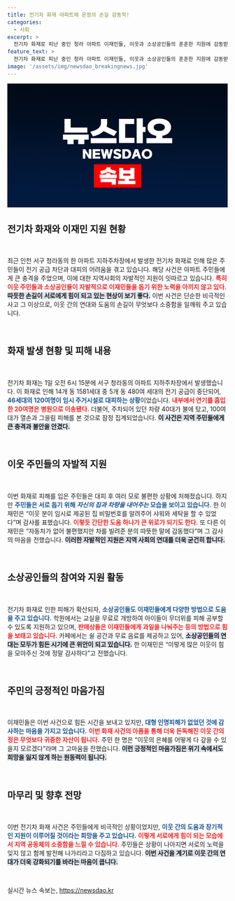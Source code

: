 ```yaml
---
title: 전기차 화재 아파트에 온정의 손길 감동적!
categories:
  - 사회
excerpt: >
  전기차 화재로 피난 중인 청라 아파트 이재민들, 이웃과 소상공인들의 훈훈한 지원에 감동받아. 샤워와 세탁, 학습 공간 제공 등 도움의 손길이 이어져, 주민들의 따뜻한 연대가 빛난다.
feature_text: >
  전기차 화재로 피난 중인 청라 아파트 이재민들, 이웃과 소상공인들의 훈훈한 지원에 감동받아. 샤워와 세탁, 학습 공간 제공 등 도움의 손길이 이어져, 주민들의 따뜻한 연대가 빛난다.
image: '/assets/img/newsdao_breakingnews.jpg'
---
```


<p><img src="/assets/img/newsdao_breakingnews.jpg" alt="implanttips 속보" /></p>

<h2 data-ke-size="size26">전기차 화재와 이재민 지원 현황</h2>

<p data-ke-size="size16">&nbsp;</p>

<p data-ke-size="size16">최근 인천 서구 청라동의 한 아파트 지하주차장에서 발생한 전기차 화재로 인해 많은 주민들이 전기 공급 차단과 대피의 어려움을 겪고 있습니다. 해당 사건은 아파트 주민들에게 큰 충격을 주었으며, 이에 대한 지역사회의 자발적인 지원이 잇따르고 있습니다. <b><span style="color: #ee2323;">특히 이웃 주민들과 소상공인들이 자발적으로 이재민들을 돕기 위한 노력을 아끼지 않고 있다.</span></b> <b><span style="background-color: #21538527;">따듯한 손길이 서로에게 힘이 되고 있는 현상이 보기 좋다.</span></b> 이번 사건은 단순한 비극적인 사고 그 이상으로, 이웃 간의 연대와 도움의 손길이 무엇보다 소중함을 일깨워 주고 있습니다.</p>

<p data-ke-size="size16">&nbsp;</p>

<h2 data-ke-size="size26">화재 발생 현황 및 피해 내용</h2>

<p data-ke-size="size16">&nbsp;</p>

<p data-ke-size="size16">전기차 화재는 1일 오전 6시 15분에 서구 청라동의 아파트 지하주차장에서 발생했습니다. 이 화재로 인해 14개 동 1581세대 중 5개 동 480여 세대의 전기 공급이 중단되어, <b><span style="color: #1a5490;">46세대의 120여명이 임시 주거시설로 대피하는 상황</span></b>이었습니다. <b><span style="color: #ee2323;">내부에서 연기를 흡입한 20여명은 병원으로 이송됐다.</span></b> 더불어, 주차되어 있던 차량 40대가 불에 탔고, 100여대가 열손과 그을림 피해를 본 것으로 잠정 집계되었습니다. <b><span style="background-color: #21538527;">이 사건은 지역 주민들에게 큰 충격과 불안을 안겼다.</span></b></p>

<p data-ke-size="size16">&nbsp;</p>

<h2 data-ke-size="size26">이웃 주민들의 자발적 지원</h2>

<p data-ke-size="size16">&nbsp;</p>

<p data-ke-size="size16">이번 화재로 피해를 입은 주민들은 대피 후 여러 모로 불편한 상황에 처해졌습니다. 하지만 <b><span style="color: #1a5490;">주민들은 서로 돕기 위해 <i>자신의 집과 차량을 내어주는</i> 모습을 보이고 있습니다.</span></b> 한 이재민은 “이웃 분이 임시로 제공된 집 비밀번호를 알려주어 샤워와 세탁을 할 수 있었다”며 감사를 표했습니다. <b><span style="color: #ee2323;">이렇듯 간단한 도움 하나가 큰 위로가 되기도 한다.</span></b> 또 다른 이재민은 “자동차가 없어 불편했지만 차를 빌려준 분의 따뜻한 말에 감동했다”며 그 감사의 마음을 전했습니다. <b><span style="background-color: #21538527;">이러한 자발적인 지원은 지역 사회의 연대를 더욱 굳건히 합니다.</span></b></p>

<p data-ke-size="size16">&nbsp;</p>

<h2 data-ke-size="size26">소상공인들의 참여와 지원 활동</h2>

<p data-ke-size="size16">&nbsp;</p>

<p data-ke-size="size16">전기차 화재로 인한 피해가 확산되자, <b><span style="color: #1a5490;">소상공인들도 이재민들에게 다양한 방법으로 도움을 주고 있습니다.</span></b> 학원에서는 교실을 무료로 개방하여 아이들이 무더위를 피해 공부할 수 있도록 지원하고 있으며, <b><span style="color: #ee2323;">판매상들은 이재민들에게 과일을 나눠주는 등의 방법으로 힘을 보태고 있습니다.</span></b> 카페에서는 쉴 공간과 무료 음료를 제공하고 있어, <b><span style="background-color: #21538527;">소상공인들의 연대는 모두가 힘든 시기에 큰 위안이 되고 있습니다.</span></b> 한 이재민은 “이렇게 많은 이웃이 힘을 모아주신 것에 정말 감사하다”고 전했습니다.</p>

<p data-ke-size="size16">&nbsp;</p>

<h2 data-ke-size="size26">주민의 긍정적인 마음가짐</h2>

<p data-ke-size="size16">&nbsp;</p>

<p data-ke-size="size16">이재민들은 이번 사건으로 힘든 시간을 보내고 있지만, <b><span style="color: #1a5490;">대형 인명피해가 없었던 것에 감사하는 마음을 가지고 있습니다.</span></b> <b><span style="color: #ee2323;">이번 화재 사건의 아픔을 통해 더욱 돈독해진 이웃 간의 정은 무엇보다 귀중한 자산이 됩니다.</span></b> 주민 한 명은 “이웃의 은혜를 어떻게 다 갚을 수 있을지 모르겠다”라며 그 고마움을 전했습니다. <b><span style="background-color: #21538527;">이런 긍정적인 마음가짐은 위기 속에서도 희망을 잃지 않게 하는 원동력이 됩니다.</span></b></p>

<p data-ke-size="size16">&nbsp;</p>

<h2 data-ke-size="size26">마무리 및 향후 전망</h2>

<p data-ke-size="size16">&nbsp;</p>

<p data-ke-size="size16">이번 전기차 화재 사건은 주민들에게 비극적인 상황이었지만, <b><span style="color: #1a5490;">이웃 간의 도움과 장기적인 지원이 이루어질 것이라는 희망을 주고 있습니다.</span></b> <b><span style="color: #ee2323;">이렇게 서로에게 힘이 되는 모습에서 지역 공동체의 소중함을 느낄 수 있습니다.</span></b> 주민들은 상황이 나아지면 서로의 노력을 잊지 않고 함께 발전해 나가리라고 다짐하고 있습니다. <b><span style="background-color: #21538527;">이번 사건을 계기로 이웃 간의 연대가 더욱 강화되기를 바라는 마음이 큽니다.</span></b></p>

<p data-ke-size="size16">&nbsp;</p>
실시간 뉴스 속보는, <a href="https://newsdao.kr" rel="dofollow">https://newsdao.kr</a>


